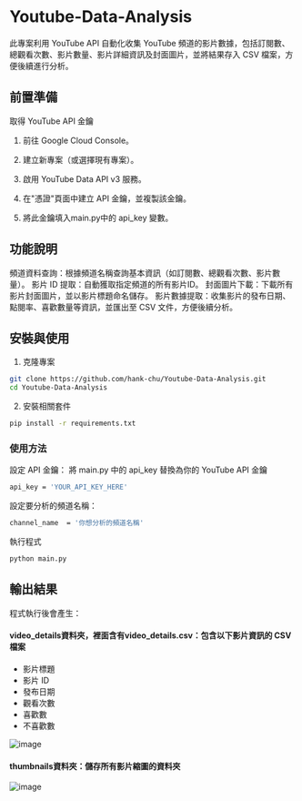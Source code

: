 # Youtube-Data-Analysis
此專案利用 YouTube API 自動化收集 YouTube 頻道的影片數據，包括訂閱數、總觀看次數、影片數量、影片詳細資訊及封面圖片，並將結果存入 CSV 檔案，方便後續進行分析。



## 前置準備
取得 YouTube API 金鑰

1. 前往 Google Cloud Console。

2. 建立新專案（或選擇現有專案）。

3. 啟用 YouTube Data API v3 服務。

4. 在"憑證"頁面中建立 API 金鑰，並複製該金鑰。

5. 將此金鑰填入main.py中的 api_key 變數。

## 功能說明
頻道資料查詢：根據頻道名稱查詢基本資訊（如訂閱數、總觀看次數、影片數量）。
影片 ID 提取：自動獲取指定頻道的所有影片ID。
封面圖片下載：下載所有影片封面圖片，並以影片標題命名儲存。
影片數據提取：收集影片的發布日期、點閱率、喜歡數量等資訊，並匯出至 CSV 文件，方便後續分析。

## 安裝與使用
1. 克隆專案
```bash
git clone https://github.com/hank-chu/Youtube-Data-Analysis.git
cd Youtube-Data-Analysis
```

2. 安裝相關套件
```bash
pip install -r requirements.txt
```

### 使用方法
設定 API 金鑰：
將 main.py 中的 api_key 替換為你的 YouTube API 金鑰
```bash
api_key = 'YOUR_API_KEY_HERE'
```

設定要分析的頻道名稱：
```bash
channel_name  = '你想分析的頻道名稱'
```

執行程式
```bash
python main.py
```
## 輸出結果
程式執行後會產生：
#### video_details資料夾，裡面含有video_details.csv：包含以下影片資訊的 CSV 檔案
- 影片標題
- 影片 ID
- 發布日期
- 觀看次數
- 喜歡數
- 不喜歡數


![image](https://github.com/user-attachments/assets/9cf34a80-b601-4ed6-9994-27b88eb16132)




#### thumbnails資料夾：儲存所有影片縮圖的資料夾
![image](https://github.com/user-attachments/assets/38df5829-6a2a-4248-9486-8e1264c4d7af)















